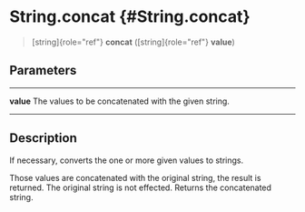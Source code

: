 String.concat {#String.concat}
=============

> [string]{role="ref"} **concat** ([string]{role="ref"} **value**)

Parameters
----------

  ----------- ------------------------------------------------------
  **value**   The values to be concatenated with the given string.
  ----------- ------------------------------------------------------

Description
-----------

If necessary, converts the one or more given values to strings.

Those values are concatenated with the original string, the result is
returned. The original string is not effected. Returns the concatenated
string.
